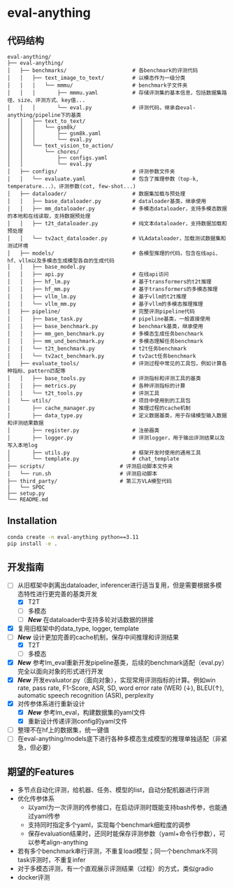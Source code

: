 # eval-anything

## 代码结构
```
eval-anything/
├── eval-anything/
│   ├── benchmarks/                     # 各benchmark的评测代码
│   │   ├── text_image_to_text/         # 以模态作为一级分类
│   │   │   └── mmmu/                   # benchmark子文件夹
│   │   │       ├── mmmu.yaml           # 存储评测集的基本信息，包括数据集路径、size、评测方式、key值...
│   │   │       └── eval.py             # 评测代码，继承自eval-anything/pipeline下的基类
│   │   ├── text_to_text/
│   │   │   └── gsm8k/
│   │   │       ├── gsm8k.yaml
│   │   │       └── eval.py
│   │   └── text_vision_to_action/
│   │       └── chores/
│   │           ├── configs.yaml
│   │           └── eval.py
│   ├── configs/                        # 评测参数文件夹
│   │   └── evaluate.yaml               # 包含了推理参数（top-k, temperature...）、评测参数(cot, few-shot...)
│   ├── dataloader/                     # 数据集加载与预处理
│   │   ├── base_dataloader.py          # dataloader基类，继承使用
│   │   ├── mm_dataloader.py            # 多模态dataloader，支持多模态数据的本地和在线读取，支持数据预处理
│   │   ├── t2t_dataloader.py           # 纯文本dataloader，支持数据加载和预处理
│   │   └── tv2act_dataloader.py        # VLAdataloader，加载测试数据集和测试环境
│   ├── models/                         # 各模型推理的代码，包含在线api、hf、vllm以及多模态生成模型各自的生成代码
│   │   ├── base_model.py
│   │   ├── api.py                      # 在线api访问
│   │   ├── hf_lm.py                    # 基于transformers的t2t推理
│   │   ├── hf_mm.py                    # 基于transformers的多模态推理
│   │   ├── vllm_lm.py                  # 基于vllm的t2t推理
│   │   └── vllm_mm.py                  # 基于vllm的多模态推理推理
│   ├── pipeline/                       # 完整评测pipeline代码
│   │   ├── base_task.py                # pipeline基类，一般直接使用
│   │   ├── base_benchmark.py           # benchmark基类，继承使用
│   │   ├── mm_gen_benchmark.py         # 多模态生成任务benchmark
│   │   ├── mm_und_benchmark.py         # 多模态理解任务benchmark
│   │   └── t2t_benchmark.py            # t2t任务benchmark
│   │   └── tv2act_benchmark.py         # tv2act任务benchmark
│   ├── evaluate_tools/                 # 评测过程中常见的工具包，例如计算各种指标、pattern匹配等
│   │   ├── base_tools.py               # 评测指标和评测工具的基类
│   │   ├── metrics.py                  # 各种评测指标的计算 
│   │   └── t2t_tools.py                # 评测工具
│   └── utils/                          # 项目中使用到的工具包
│       ├── cache_manager.py            # 推理过程的cache机制
│       ├── data_type.py                # 定义数据基类，用于存储模型输入数据和评测结果数据
│       ├── register.py                 # 注册器类
│       ├── logger.py                   # 评测logger，用于输出评测结果以及写入本地log
│       ├── utils.py                    # 框架开发时使用的通用工具
│       └── template.py                 # chat_template
├── scripts/                        # 评测启动脚本文件夹
│   └── run.sh                      # 评测启动脚本
├── third_party/                    # 第三方VLA模型代码
|   └── SPOC
├── setup.py
└── README.md
```

## Installation

```bash
conda create -n eval-anything python==3.11
pip install -e .
```

## 开发指南
- [ ] 从旧框架中剥离出dataloader, inferencer进行适当复用，但是需要根据多模态特性进行更完善的基类开发
    - [x] T2T
    - [ ] 多模态
    - [ ] **$New$** 在dataloader中支持多轮对话数据的拼接
- [x] 复用旧框架中的data_type, logger, template
- [ ] **$New$** 设计更加完善的cache机制，保存中间推理和评测结果
    - [x] T2T
    - [ ] 多模态
- [x] **$New$** 参考lm_eval重新开发pipeline基类，后续的benchmark适配（eval.py）完全以面向对象的形式进行开发
- [x] **$New$** 开发evaluator.py（面向对象），实现常用评测指标的计算。例如win rate, pass rate, F1-Score, ASR, SD, word error rate (WER) (↓), BLEU(↑),  automatic speech recognition (ASR), perplexity
- [x] 对传参体系进行重新设计
    - [x] **$New$** 参考lm_eval，构建数据集的yaml文件
    - [x] 重新设计传递评测config的yaml文件
- [ ] 整理不在hf上的数据集，统一键值
- [ ] 在eval-anything/models底下进行各种多模态生成模型的推理单独适配（非紧急，但必要）

## 期望的Features

- 多节点自动化评测，给机器、任务、模型的list，自动分配机器进行评测
- 优化传参体系
    - 以yaml为一次评测的传参接口，在启动评测时既能支持bash传参，也能通过yaml传参
    - 支持同时指定多个yaml，实现每个benchmark细粒度的调参
    - 保存evaluation结果时，还同时能保存评测参数（yaml+命令行参数），可以参考align-anything
- 若有多个benchmark串行评测，不重复load模型；同一个benchmark不同task评测时，不重复infer
- 对于多模态评测，有一个直观展示评测结果（过程）的方式，类似gradio
- docker评测